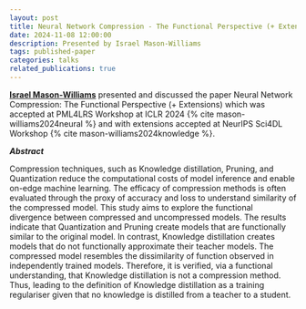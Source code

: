 ```yaml
---
layout: post
title: Neural Network Compression - The Functional Perspective (+ Extensions)
date: 2024-11-08 12:00:00
description: Presented by Israel Mason-Williams
tags: published-paper
categories: talks
related_publications: true
---
```


**[Israel Mason-Williams](https://openreview.net/profile?id=~Israel_Mason-Williams1)** presented and discussed the paper Neural Network Compression: The Functional Perspective (+ Extensions) which was accepted at PML4LRS Workshop at ICLR 2024 {% cite mason-williams2024neural %} and with extensions accepted at NeurIPS Sci4DL Workshop {% cite mason-williams2024knowledge %}. 

**_Abstract_**

Compression techniques, such as Knowledge distillation, Pruning, and Quantization reduce the computational costs of model inference and enable on-edge machine learning. The efficacy of compression methods is often evaluated through the proxy of accuracy and loss to understand similarity of the compressed model. This study aims to explore the functional divergence between compressed and uncompressed models. The results indicate that Quantization and Pruning create models that are functionally similar to the original model. In contrast, Knowledge distillation creates models that do not functionally approximate their teacher models. The compressed model resembles the dissimilarity of function observed in independently trained models. Therefore, it is verified, via a functional understanding, that Knowledge distillation is not a compression method. Thus, leading to the definition of Knowledge distillation as a training regulariser given that no knowledge is distilled from a teacher to a student.

